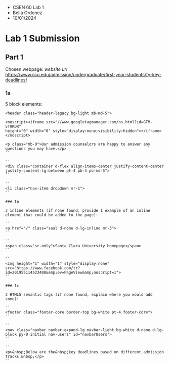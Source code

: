 - CSEN 60 Lab 1
- Bella Ordonez
- 10/01/2024

# Lab 1 Submission

## Part 1
Chosen webpage: *website url*
https://www.scu.edu/admission/undergraduate/first-year-students/fy-key-deadlines/

### 1a

5 block elements:

```
<header class="header-legacy bg-light mb-md-5">
```

```
<noscript><iframe src="//www.googletagmanager.com/ns.html?id=GTM-5T9KDR"
height="0" width="0" style="display:none;visibility:hidden"></iframe></noscript>
```

```
<p class="mb-0">Our admission counselors are happy to answer any questions you may have.</p>
``

``
<div class="container d-flex align-items-center justify-content-center justify-content-lg-between pt-4 pb-4 pb-md-5">
``

``
<li class="nav-item dropdown mr-1">
``

### 1b

3 inline elements (if none found, provide 1 example of an inline element that could be added to the page):

``
<a href="/" class="seal d-none d-lg-inline mr-3">
``

``
<span class="sr-only">Santa Clara University Homepage</span>
``

``
<img height="1" width="1" style="display:none" src="https://www.facebook.com/tr?id=201955114523408&amp;ev=PageView&amp;noscript=1">
``

### 1c

3 HTML5 semantic tags (if none found, explain where you would add some):

``
<footer class="footer-core border-top bg-white pt-4 footer-core">
``

``
<nav class="navbar navbar-expand-lg navbar-light bg-white d-none d-lg-block py-0 initial nav-users" id="navbarUsers">
``

``
<p>&nbsp;Below are the&nbsp;key deadlines based on different admission tracks.&nbsp;</p>
``
